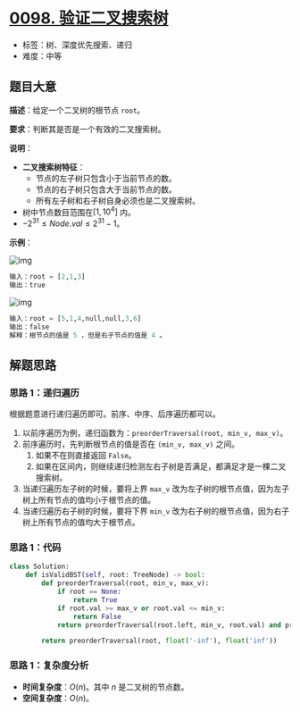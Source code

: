 # [0098. 验证二叉搜索树](https://leetcode.cn/problems/validate-binary-search-tree/)

- 标签：树、深度优先搜索、递归
- 难度：中等

## 题目大意

**描述**：给定一个二叉树的根节点 `root`。

**要求**：判断其是否是一个有效的二叉搜索树。

**说明**：

- **二叉搜索树特征**：
  - 节点的左子树只包含小于当前节点的数。
  - 节点的右子树只包含大于当前节点的数。
  - 所有左子树和右子树自身必须也是二叉搜索树。
- 树中节点数目范围在$[1, 10^4]$ 内。
- $-2^{31} \le Node.val \le 2^{31} - 1$。

**示例**：

![img](https://assets.leetcode.com/uploads/2020/12/01/tree1.jpg)

```Python
输入：root = [2,1,3]
输出：true
```

![img](https://assets.leetcode.com/uploads/2020/12/01/tree2.jpg)

```Python
输入：root = [5,1,4,null,null,3,6]
输出：false
解释：根节点的值是 5 ，但是右子节点的值是 4 。
```

## 解题思路

### 思路 1：递归遍历

根据题意进行递归遍历即可。前序、中序、后序遍历都可以。

1. 以前序遍历为例，递归函数为：`preorderTraversal(root, min_v, max_v)`。
2. 前序遍历时，先判断根节点的值是否在 `(min_v, max_v)` 之间。
   1. 如果不在则直接返回 `False`。
   2. 如果在区间内，则继续递归检测左右子树是否满足，都满足才是一棵二叉搜索树。
3. 当递归遍历左子树的时候，要将上界 `max_v` 改为左子树的根节点值，因为左子树上所有节点的值均小于根节点的值。
4. 当递归遍历右子树的时候，要将下界 `min_v` 改为右子树的根节点值，因为右子树上所有节点的值均大于根节点。

### 思路 1：代码

```Python
class Solution:
    def isValidBST(self, root: TreeNode) -> bool:
        def preorderTraversal(root, min_v, max_v):
            if root == None:
                return True
            if root.val >= max_v or root.val <= min_v:
                return False
            return preorderTraversal(root.left, min_v, root.val) and preorderTraversal(root.right, root.val, max_v)

        return preorderTraversal(root, float('-inf'), float('inf'))
```

### 思路 1：复杂度分析

- **时间复杂度**：$O(n)$。其中 $n$ 是二叉树的节点数。
- **空间复杂度**：$O(n)$。